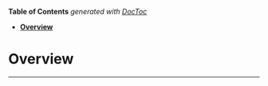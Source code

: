 <!-- START doctoc generated TOC please keep comment here to allow auto update -->
<!-- DON'T EDIT THIS SECTION, INSTEAD RE-RUN doctoc TO UPDATE -->
**Table of Contents**  *generated with [DocToc](https://github.com/thlorenz/doctoc)*

- [<strong>Overview</strong>](#strongoverviewstrong)

<!-- END doctoc generated TOC please keep comment here to allow auto update -->


# <strong>Overview</strong>

------------

